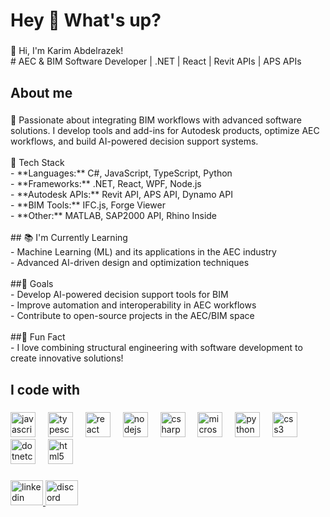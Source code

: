<h1 align="left">Hey 👋 What's up?</h1>

###

<p align="left">👋 Hi, I'm Karim Abdelrazek!  <br># AEC & BIM Software Developer | .NET | React | Revit APIs |  APS APIs</p>

###

<h2 align="left">About me</h2>

###

<p align="left">🚀 Passionate about integrating BIM workflows with advanced software solutions. I develop tools and         add-ins for Autodesk products, optimize AEC workflows, and build AI-powered decision support systems.  <br><br> 🔧 Tech Stack  <br>- **Languages:** C#, JavaScript, TypeScript, Python  <br>- **Frameworks:** .NET, React, WPF, Node.js  <br>- **Autodesk APIs:** Revit API, APS API, Dynamo API  <br>- **BIM Tools:** IFC.js, Forge Viewer  <br>- **Other:** MATLAB, SAP2000 API, Rhino Inside  <br><br>## 📚 I'm Currently Learning  <br>- Machine Learning (ML) and its applications in the AEC industry  <br>- Advanced AI-driven design and optimization techniques  <br><br>##🎯 Goals  <br>- Develop AI-powered decision support tools for BIM  <br>- Improve automation and interoperability in AEC workflows  <br>- Contribute to open-source projects in the AEC/BIM space  <br><br> ##🎲 Fun Fact  <br>- I love combining structural engineering with software development to create innovative solutions!</p>

###

<h2 align="left">I code with</h2>

###

<div align="left">
  <img src="https://cdn.jsdelivr.net/gh/devicons/devicon/icons/javascript/javascript-original.svg" height="40" alt="javascript logo"  />
  <img width="12" />
  <img src="https://cdn.jsdelivr.net/gh/devicons/devicon/icons/typescript/typescript-original.svg" height="40" alt="typescript logo"  />
  <img width="12" />
  <img src="https://cdn.jsdelivr.net/gh/devicons/devicon/icons/react/react-original.svg" height="40" alt="react logo"  />
  <img width="12" />
  <img src="https://cdn.jsdelivr.net/gh/devicons/devicon/icons/nodejs/nodejs-original.svg" height="40" alt="nodejs logo"  />
  <img width="12" />
  <img src="https://cdn.jsdelivr.net/gh/devicons/devicon/icons/csharp/csharp-original.svg" height="40" alt="csharp logo"  />
  <img width="12" />
  <img src="https://cdn.jsdelivr.net/gh/devicons/devicon/icons/microsoftsqlserver/microsoftsqlserver-plain.svg" height="40" alt="microsoftsqlserver logo"  />
  <img width="12" />
  <img src="https://cdn.jsdelivr.net/gh/devicons/devicon/icons/python/python-original.svg" height="40" alt="python logo"  />
  <img width="12" />
  <img src="https://cdn.jsdelivr.net/gh/devicons/devicon/icons/css3/css3-original.svg" height="40" alt="css3 logo"  />
  <img width="12" />
  <img src="https://cdn.jsdelivr.net/gh/devicons/devicon/icons/dotnetcore/dotnetcore-original.svg" height="40" alt="dotnetcore logo"  />
  <img width="12" />
  <img src="https://cdn.jsdelivr.net/gh/devicons/devicon/icons/html5/html5-original.svg" height="40" alt="html5 logo"  />
</div>

###

<div align="left">
  <a href="www.linkedin.com/in/karim-abdelrazek1" target="_blank">
    <img src="https://raw.githubusercontent.com/maurodesouza/profile-readme-generator/master/src/assets/icons/social/linkedin/default.svg" width="52" height="40" alt="linkedin logo"  />
  </a>
  <a href="https://discordapp.com/users/1282746536974880828" target="_blank">
    <img src="https://raw.githubusercontent.com/maurodesouza/profile-readme-generator/master/src/assets/icons/social/discord/default.svg" width="52" height="40" alt="discord logo"  />
  </a>
</div>

###
